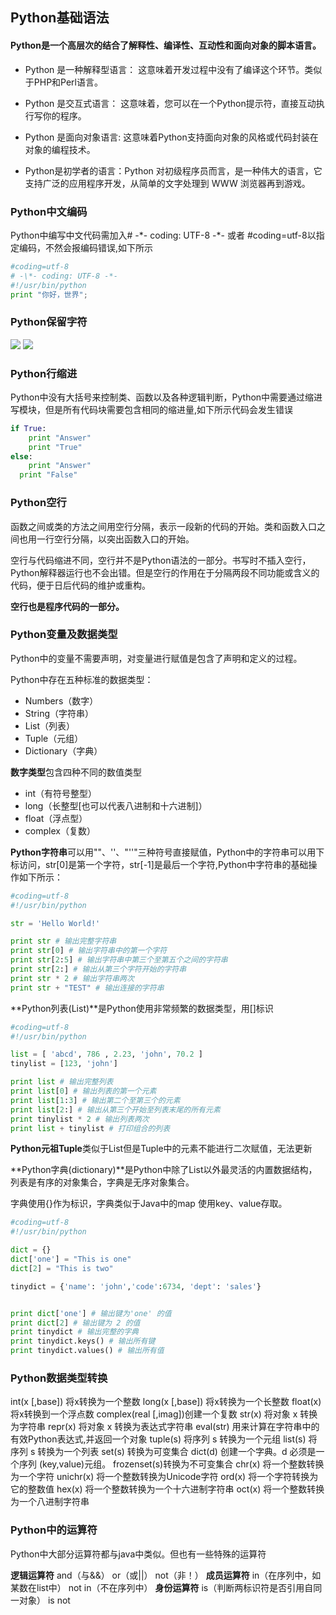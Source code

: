 ## Python基础语法

#### Python是一个高层次的结合了解释性、编译性、互动性和面向对象的脚本语言。

- Python 是一种解释型语言： 这意味着开发过程中没有了编译这个环节。类似于PHP和Perl语言。

- Python 是交互式语言： 这意味着，您可以在一个Python提示符，直接互动执行写你的程序。

- Python 是面向对象语言: 这意味着Python支持面向对象的风格或代码封装在对象的编程技术。

- Python是初学者的语言：Python 对初级程序员而言，是一种伟大的语言，它支持广泛的应用程序开发，从简单的文字处理到 WWW 浏览器再到游戏。

<!-- more -->

### Python中文编码

Python中编写中文代码需加入# -\*- coding: UTF-8 -*- 或者 #coding=utf-8以指定编码，不然会报编码错误,如下所示

```Python
#coding=utf-8
# -\*- coding: UTF-8 -*-
#!/usr/bin/python
print "你好，世界";
```
### Python保留字符
![](http://static.tmaczhao.cn/images/python/python%E4%BF%9D%E7%95%99%E5%AD%97.png)
![](http://static.tmaczhao.cn/images/python/python%E4%BF%9D%E7%95%99%E5%AD%972.png)


### Python行缩进
Python中没有大括号来控制类、函数以及各种逻辑判断，Python中需要通过缩进写模块，但是所有代码块需要包含相同的缩进量,如下所示代码会发生错误
```python
if True:
    print "Answer"
    print "True"
else:
    print "Answer"
  print "False"
```

### Python空行
函数之间或类的方法之间用空行分隔，表示一段新的代码的开始。类和函数入口之间也用一行空行分隔，以突出函数入口的开始。

空行与代码缩进不同，空行并不是Python语法的一部分。书写时不插入空行，Python解释器运行也不会出错。但是空行的作用在于分隔两段不同功能或含义的代码，便于日后代码的维护或重构。

**空行也是程序代码的一部分。**

### Python变量及数据类型
Python中的变量不需要声明，对变量进行赋值是包含了声明和定义的过程。

Python中存在五种标准的数据类型：
- Numbers（数字）
- String（字符串）
- List（列表）
- Tuple（元组）
- Dictionary（字典）

**数字类型**包含四种不同的数值类型
- int（有符号整型）
- long（长整型[也可以代表八进制和十六进制]）
- float（浮点型）
- complex（复数）

**Python字符串**可以用""、''、"''"三种符号直接赋值，Python中的字符串可以用下标访问，str[0]是第一个字符，str[-1]是最后一个字符,Python中字符串的基础操作如下所示：
```Python
#coding=utf-8
#!/usr/bin/python

str = 'Hello World!'

print str # 输出完整字符串
print str[0] # 输出字符串中的第一个字符
print str[2:5] # 输出字符串中第三个至第五个之间的字符串
print str[2:] # 输出从第三个字符开始的字符串
print str * 2 # 输出字符串两次
print str + "TEST" # 输出连接的字符串
```

**Python列表(List)**是Python使用非常频繁的数据类型，用[]标识
```Python
#coding=utf-8
#!/usr/bin/python

list = [ 'abcd', 786 , 2.23, 'john', 70.2 ]
tinylist = [123, 'john']

print list # 输出完整列表
print list[0] # 输出列表的第一个元素
print list[1:3] # 输出第二个至第三个的元素
print list[2:] # 输出从第三个开始至列表末尾的所有元素
print tinylist * 2 # 输出列表两次
print list + tinylist # 打印组合的列表
```

**Python元祖Tuple**类似于List但是Tuple中的元素不能进行二次赋值，无法更新

**Python字典(dictionary)**是Python中除了List以外最灵活的内置数据结构，列表是有序的对象集合，字典是无序对象集合。

字典使用{}作为标识，字典类似于Java中的map 使用key、value存取。

```Python
#coding=utf-8
#!/usr/bin/python

dict = {}
dict['one'] = "This is one"
dict[2] = "This is two"

tinydict = {'name': 'john','code':6734, 'dept': 'sales'}


print dict['one'] # 输出键为'one' 的值
print dict[2] # 输出键为 2 的值
print tinydict # 输出完整的字典
print tinydict.keys() # 输出所有键
print tinydict.values() # 输出所有值
```

### Python数据类型转换

int(x [,base])   将x转换为一个整数
long(x [,base])  将x转换为一个长整数
float(x)  将x转换到一个浮点数
complex(real [,imag])创建一个复数
str(x)    将对象 x 转换为字符串
repr(x)   将对象 x 转换为表达式字符串
eval(str) 用来计算在字符串中的有效Python表达式,并返回一个对象
tuple(s)  将序列 s 转换为一个元组
list(s)   将序列 s 转换为一个列表
set(s)    转换为可变集合
dict(d)   创建一个字典。d 必须是一个序列 (key,value)元组。
frozenset(s)转换为不可变集合
chr(x)    将一个整数转换为一个字符
unichr(x) 将一个整数转换为Unicode字符
ord(x)    将一个字符转换为它的整数值
hex(x)    将一个整数转换为一个十六进制字符串
oct(x)    将一个整数转换为一个八进制字符串

### Python中的运算符
Python中大部分运算符都与java中类似。但也有一些特殊的运算符

**逻辑运算符** and（与&&） or（或||） not（非！）
**成员运算符** in（在序列中，如某数在list中） not in（不在序列中）
**身份运算符** is（判断两标识符是否引用自同一对象） is not
